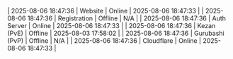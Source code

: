| 2025-08-06 18:47:36 | Website | Online | 2025-08-06 18:47:33 |
| 2025-08-06 18:47:36 | Registration | Offline | N/A |
| 2025-08-06 18:47:36 | Auth Server | Online | 2025-08-06 18:47:33 |
| 2025-08-06 18:47:36 | Kezan (PvE) | Offline | 2025-08-03 17:58:02 |
| 2025-08-06 18:47:36 | Gurubashi (PvP) | Offline | N/A |
| 2025-08-06 18:47:36 | Cloudflare | Online | 2025-08-06 18:47:33 |
